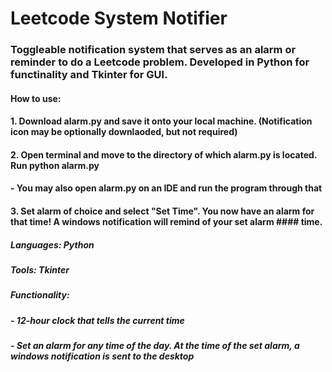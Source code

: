 # Leetcode System Notifier
### Toggleable notification system that serves as an alarm or reminder to do a Leetcode problem. Developed in Python for functinality and Tkinter for GUI.
#### How to use:
#### 1. Download alarm.py and save it onto your local machine. (Notification icon may be optionally downlaoded, but not required)
#### 2. Open terminal and move to the directory of which alarm.py is located. Run python alarm.py
#### - You may also open alarm.py on an IDE and run the program through that
#### 3. Set alarm of choice and select "Set Time". You now have an alarm for that time! A windows notification will remind of your set alarm #### time.
##### Languages: Python
##### Tools: Tkinter
##### Functionality:
##### - 12-hour clock that tells the current time
##### - Set an alarm for any time of the day. At the time of the set alarm, a windows notification is sent to the desktop
